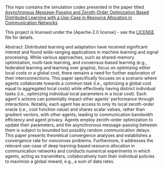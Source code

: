This repo contains the simulation codes presented in the paper titled [Asynchronous Message-Passing and Zeroth-Order Optimization Based Distributed Learning with a Use-Case in Resource Allocation in Communication Networks](https://ieeexplore.ieee.org/abstract/document/10755028)

This project is licensed under the [Apache-2.0 license] - see the [LICENSE](LICENSE) file for details.

Abstract:
Distributed learning and adaptation have received significant interest and found wide-ranging applications in machine learning and signal processing. While various approaches, such as shared-memory optimization, multi-task learning, and consensus-based learning (e.g., federated learning and learning over graphs), focus on optimizing either local costs or a global cost, there remains a need for further exploration of their interconnections. This paper specifically focuses on a scenario where agents collaborate towards a common task (i.e., optimizing a global cost equal to aggregated local costs) while effectively having distinct individual tasks (i.e., optimizing individual local parameters in a local cost). Each agent's actions can potentially impact other agents' performance through interactions. Notably, each agent has access to only its local zeroth-order oracle (i.e., cost function value) and shares scalar values, rather than gradient vectors, with other agents, leading to communication bandwidth efficiency and agent privacy. Agents employ zeroth-order optimization to update their parameters, and the asynchronous message-passing between them is subject to bounded but possibly random communication delays. This paper presents theoretical convergence analyses and establishes a convergence rate for nonconvex problems. Furthermore, it addresses the relevant use-case of deep learning-based resource allocation in communication networks and conducts numerical experiments in which agents, acting as transmitters, collaboratively train their individual policies to maximize a global reward, e.g., a sum of data rates.